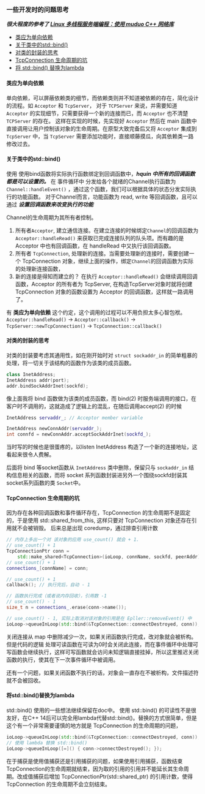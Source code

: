 ### 一些开发时的问题思考

***很大程度的参考了 [Linux 多线程服务端编程：使用 muduo C++ 网络库](http://chenshuo.com/book/)***

- [类应为单向依赖](#one_way_dep)
- [关于类中的std::bind()](#bind)
- [对类的封装的思考](#wrapper)
- [TcpConnection 生命周期的坑](#shard_ptr)
- [将 std::bind() 替换为lambda](#bind2lambda)

#### <span id = "one_way_dep"> 类应为单向依赖 </span>
单向依赖，可以屏蔽依赖类的细节，而依赖类则并不知道被依赖的存在，简化设计的流程。如 `Acceptor` 和 `TcpServer`， 对于 `TCPServer` 来说，并需要知道 `Acceptor` 的实现细节，只需要获得一个新的连接而已，而 `Acceptor` 也不清楚 `TCPServer` 的存在。
这样在实现的时候，先实现好 `Acceptor` 然后在 main 函数中直接调用让用户控制该对象的生命周期。在原型大致完备后又将 `Acceptor` 集成到 `TcpServer` 中，当 `TcpServer` 需要添加功能时，直接顺藤摸瓜，向其依赖类一路修改过去。

#### <span id = "bind"> 关于类中的std::bind() </span>
使用 使用bind函数将实际执行函数绑定到回调函数中，***hquin 中所有的回调函数都是可以设置的。***
在 事件循环中 分发给各个就绪的Channel执行函数为 `Channel::handleEvent()` ，通过这个函数，我们可以根据具体的状态分发实际执行的功能函数。
对于Channel而言，功能函数为 read, write 等回调函数，且可以通过 ***设置回调函数来改变执行的功能***

Channel的生命周期为其所有者控制。
1. 所有者`Acceptor`, 建立通信连接。在建立连接的时候绑定`Channel`的回调函数为 `Acceptor::handleRead()` 来获取已完成连接队列的队头项。而有趣的是 Acceptor 中也有回调函数，在 handleRead 中又执行该回调函数。
2. 所有者 `TcpConnection`, 处理新的连接。当需要处理新的连接时，需要创建一个 TcpConnection 对象，继续上面的操作，绑定`Channel`的回调函数为实际的处理新连接函数，
3. 新的连接是得知而建立的？ 在执行 `Acceptor::handleRead()` 会继续调用回调函数，Acceptor 的所有者为 TcpServer, 在构造TcpServer对象时就将创建TcpConnection 对象的函数设置为 Acceptor 的回调函数，这样就一路调用了。

有 **类应为单向依赖** 这个约定，这个调用的过程可以不用负担太多心智包袱。
`Acceptor::handleRead()` -> `Acceptor::callback()` -> `TcpServer::newTcpConnection()` -> `TcpConnection::callback()`

#### <span id = "wrapper"> 对类的封装的思考 </span>
对类的封装要考虑其通用性，如在刚开始时对 `struct sockaddr_in` 的简单粗暴的处理，将一切关于该结构的函数作为该类的成员函数。
```cpp
class InetAddress;
InetAddress addr(port);
addr.bindSockAddrInet(sockfd);
```
像上面我将 bind 函数做为该类的成员函数，而 bind(2) 时服务端调用的接口，在客户时不调用的，这就造成了逻辑上的混乱，在随后调用accept(2) 的时候
```cpp
InetAddress servaddr_; // Acceptor member variable

InetAddress newConnAddr(servaddr_);
int connfd = newConnAddr.acceptSockAddrInet(sockfd_);
```
当时写的时候也是很蛋疼的，以listen InetAddress 构造了一个新的连接地址，这看起来很令人费解。

后面将 bind 等socket函数从 `InetAddress` 类中删除，保留只与 `sockaddr_in` 结构信息相关的函数，而将 socket 系列函数封装进另外一个围绕sockfd封装其socket系列函数的类 `Socket`中。

#### <span id = "shared_ptr"> TcpConnection 生命周期的坑 </span>
因为存在各种回调函数和事件循环存在，TcpConnection 的生命周期不是固定的，于是使用 std::shared_from_this, 这样只要对 TcpConnection 对象还存在引用就不会被销毁。
后来总是出现 coredump，通过排查引用计数
```cpp
// 内存上多出一个对 该对象的应用 use_count() 就会 + 1.
// use_count() + 1 
TcpConnectionPtr conn =
    std::make_shared<TcpConnection>(ioLoop, connName, sockfd, peerAddr);
// use_count() + 1
connections_[connName] = conn;

// use_count() + 1
callback(); // 执行完后，自动 - 1

// 函数执行完成（或者说内存回收），引用数 -1
// use_count() - 1
size_t n = connections_.erase(conn->name());

// use_count() - 1, 实际上取消对该对象的引用是在 Epller::removeEvent() 中
ioLoop->queueInLoop(std::bind(&TcpConnection::connectDestroyed, conn));
```
关闭连接从 map 中删除减少一次，如果关闭函数执行完成，改对象就会被析构。
但是代码的逻辑 处理可读函数在可读为0时会关闭此连接，而在事件循环中处理可写函数会继续执行，这样可写函数就会访问未知逻辑直接挂掉，所以这里推迟关闭函数的执行，使其在下一次事件循环中被调用。

还有一个问题，如果关闭函数不执行的话，对象会一直存在不被析构，文件描述符就不会被回收。

#### <span id = "bind2lambda"> 将std::bind()替换为lambda </span>
std::bind() 使用的一些想法继续保留在doc中。
使用 std::bind() 的可读性不是很友好，在C++ 14后可以完全用lambda代替std::bind()。替换的方式很简单，但是这个有一个非常需要谨慎的地方就是 TcpConnection 的生命周期的问题，
```cpp
ioLoop->queueInLoop(std::bind(&TcpConnection::connectDestroyed, conn));
// 使用 lambda 替换 std::bind()
ioLoop->queueInLoop([=]() { conn->connectDestroyed(); });
```
在于捕获是使用值捕获还是引用捕获的问题，如果使用引用捕获，函数结束 TcpConnection的生命周期就结束，因为取的引用的引用并不能延长其生命周期。改成值捕获后增加 TcpConnectionPtr(std::shared_ptr) 的引用计数，使得TcpConnection 的生命周期不会立刻结束。